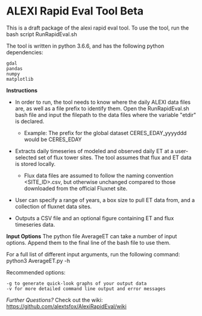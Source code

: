 # ALEXI Rapid Eval Tool Beta

This is a draft package of the alexi rapid eval tool. To use the tool, run the bash script RunRapidEval.sh 

The tool is written in python 3.6.6, and has the following python dependencies:

    gdal
    pandas
    numpy
    matplotlib

**Instructions**

* In order to run, the tool needs to know where the daily ALEXI data files are, as well as a file prefix to identify them. Open the RunRapidEval.sh bash file and input the filepath to the data files where the variable "etdir" is declared.
    * Example: The prefix for the global dataset CERES_EDAY_yyyyddd would be CERES_EDAY
    
* Extracts daily timeseries of modeled and observed daily ET at a user-selected set of flux tower sites. The tool assumes that flux and ET data is stored locally.
    * Flux data files are assumed to follow the naming convention <SITE_ID>.csv, but otherwise unchanged compared to those downloaded from the official Fluxnet site.

* User can specify a range of years, a box size to pull ET data from, and a collection of fluxnet data sites.

* Outputs a CSV file and an optional figure containing ET and flux timeseries data. 

**Input Options**
The python file AverageET can take a number of input options. Append them to the final line of the bash file to use them. 

For a full list of different input arguments, run the following command:
        python3 AverageET.py -h
        
Recommended options:

    -g to generate quick-look graphs of your output data
    -v for more detailed command line output and error messages
    
*Further Questions?*
Check out the wiki: https://github.com/alextsfox/AlexiRapidEval/wiki
        
         

